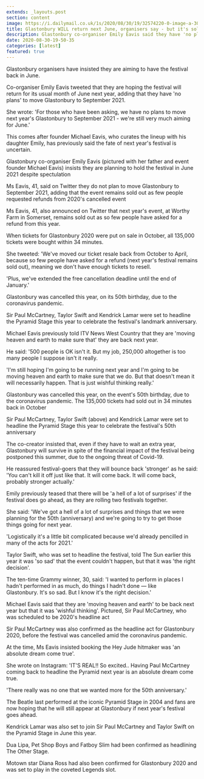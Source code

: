 ```yaml
---
extends: _layouts.post
section: content
image: https://i.dailymail.co.uk/1s/2020/08/30/19/32574220-0-image-a-30_1598812621009.jpg 
title: Glastonbury WILL return next June, organisers say - but it's sold out as few buyers asked for refund 
description: Glastonbury co-organiser Emily Eavis said they have 'no plans' to move the event from June to September 2021. Founder  Michael Eavis previously said the 2021 event was 'wishful thinking'. 
date: 2020-08-30-19-50-35 
categories: [latest] 
featured: true 
--- 
```

Glastonbury organisers have insisted they are aiming to have the festival back in June.

Co-organiser Emily Eavis tweeted that they are hoping the festival will return for its usual month of June next year, adding that they have 'no plans' to move Glastonbury to September 2021.

She wrote: 'For those who have been asking, we have no plans to move next year's Glastonbury to September 2021 - we're still very much aiming for June.' 

This comes after founder Michael Eavis, who curates the lineup with his daughter Emily, has previously said the fate of next year's festival is uncertain. 

Glastonbury co-organiser Emily Eavis (pictured with her father and event founder Michael Eavis) insists they are planning to hold the festival in June 2021 despite spectulation

Ms Eavis, 41, said on Twitter they do not plan to move Glastonbury to September 2021, adding that the event remains sold out as few people requested refunds from 2020's cancelled event

Ms Eavis, 41, also announced on Twitter that next year's event, at Worthy Farm in Somerset, remains sold out as so few people have asked for a refund from this year. 

When tickets for Glastonbury 2020 were put on sale in October, all 135,000 tickets were bought within 34 minutes. 

She tweeted: 'We've moved our ticket resale back from October to April, because so few people have asked for a refund (next year's festival remains sold out), meaning we don't have enough tickets to resell.

'Plus, we've extended the free cancellation deadline until the end of January.'

Glastonbury was cancelled this year, on its 50th birthday, due to the coronavirus pandemic. 

Sir Paul McCartney, Taylor Swift and Kendrick Lamar were set to headline the Pyramid Stage this year to celebrate the festival's landmark anniversary.

Michael Eavis previously told ITV News West Country that they are 'moving heaven and earth to make sure that' they are back next year.

He said: '500 people is OK isn't it. But my job, 250,000 altogether is too many people I suppose isn't it really. 

'I'm still hoping I'm going to be running next year and I'm going to be moving heaven and earth to make sure that we do. But that doesn't mean it will necessarily happen. That is just wishful thinking really.'

Glastonbury was cancelled this year, on the event's 50th birthday, due to the coronavirus pandemic. The 135,000 tickets had sold out in 34 minutes back in October

Sir Paul McCartney, Taylor Swift (above) and Kendrick Lamar were set to headline the Pyramid Stage this year to celebrate the festival's 50th anniversary 

The co-creator insisted that, even if they have to wait an extra year, Glastonbury will survive in spite of the financial impact of the festival being postponed this summer, due to the ongoing threat of Covid-19. 

He reassured festival-goers that they will bounce back 'stronger' as he said: 'You can't kill it off just like that. It will come back. It will come back, probably stronger actually.' 

Emily previously teased that there will be 'a hell of a lot of surprises' if the festival does go ahead, as they are rolling two festivals together. 

She said: 'We've got a hell of a lot of surprises and things that we were planning for the 50th (anniversary) and we're going to try to get those things going for next year.

'Logistically it's a little bit complicated because we'd already pencilled in many of the acts for 2021.' 

 Taylor Swift, who was set to headline the festival, told The Sun earlier this year it was 'so sad' that the event couldn't happen, but that it was 'the right decision'.

The ten-time Grammy winner, 30, said: 'I wanted to perform in places I hadn't performed in as much, do things I hadn't done — like Glastonbury. It's so sad. But I know it's the right decision.' 

Michael Eavis said that they are 'moving heaven and earth' to be back next year but that it was 'wishful thinking'. Pictured, Sir Paul McCartney, who was scheduled to be 2020's headline act

Sir Paul McCartney was also confirmed as the headline act for Glastonbury 2020, before the festival was cancelled amid the coronavirus pandemic.   

At the time, Ms Eavis insisted booking the Hey Jude hitmaker was 'an absolute dream come true'.

She wrote on Instagram: 'IT'S REAL!! So excited.. Having Paul McCartney coming back to headline the Pyramid next year is an absolute dream come true.

'There really was no one that we wanted more for the 50th anniversary.'

The Beatle last performed at the iconic Pyramid Stage in 2004 and fans are now hoping that he will still appear at Glastonbury if next year's festival goes ahead.  

Kendrick Lamar was also set to join Sir Paul McCartney and Taylor Swift on the Pyramid Stage in June this year.

Dua Lipa, Pet Shop Boys and Fatboy Slim had been confirmed as headlining The Other Stage.

Motown star Diana Ross had also been confirmed for Glastonbury 2020 and was set to play in the coveted Legends slot. 

